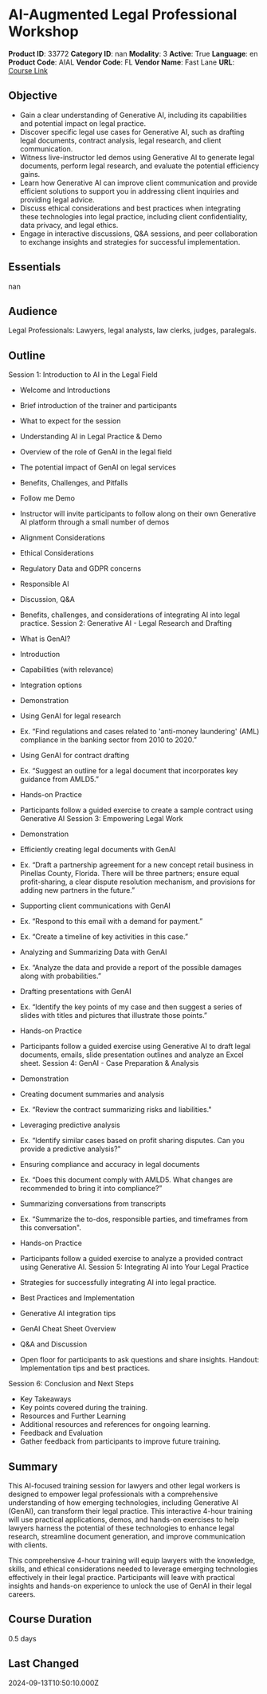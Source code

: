 # AI-Augmented Legal Professional Workshop

**Product ID**: 33772
**Category ID**: nan
**Modality**: 3
**Active**: True
**Language**: en
**Product Code**: AIAL
**Vendor Code**: FL
**Vendor Name**: Fast Lane
**URL**: [Course Link](https://www.fastlaneus.com/course/training-aial)

## Objective
- Gain a clear understanding of Generative AI, including its capabilities and potential impact on legal practice.
- Discover specific legal use cases for Generative AI, such as drafting legal documents, contract analysis, legal research, and client communication.
- Witness live-instructor led demos using Generative AI to generate legal documents, perform legal research, and evaluate the potential efficiency gains.
- Learn how Generative AI can improve client communication and provide efficient solutions to support you in addressing client inquiries and providing legal advice.
- Discuss ethical considerations and best practices when integrating these technologies into legal practice, including client confidentiality, data privacy, and legal ethics.
- Engage in interactive discussions, Q&A sessions, and peer collaboration to exchange insights and strategies for successful implementation.

## Essentials
nan

## Audience
Legal Professionals: Lawyers, legal analysts, law clerks, judges, paralegals.

## Outline
Session 1: Introduction to AI in the Legal Field  


- Welcome and Introductions 
- Brief introduction of the trainer and participants
- What to expect for the session
- Understanding AI in Legal Practice & Demo 
- Overview of the role of GenAI in the legal field
- The potential impact of GenAI on legal services
- Benefits, Challenges, and Pitfalls
- Follow me Demo
- Instructor will invite participants to follow along on their own Generative AI platform through a small number of demos
- Alignment Considerations 
- Ethical Considerations
- Regulatory Data and GDPR concerns
- Responsible AI
- Discussion, Q&A 
- Benefits, challenges, and considerations of integrating AI into legal practice.
Session 2: Generative AI - Legal Research and Drafting  


- What is GenAI? 
- Introduction
- Capabilities (with relevance)
- Integration options
- Demonstration 
- Using GenAI for legal research
- Ex. “Find regulations and cases related to 'anti-money laundering' (AML) compliance in the banking sector from 2010 to 2020.”
- Using GenAI for contract drafting
- Ex. “Suggest an outline for a legal document that incorporates key guidance from AMLD5.”
- Hands-on Practice
- Participants follow a guided exercise to create a sample contract using Generative AI
Session 3: Empowering Legal Work



- Demonstration  
- Efficiently creating legal documents with GenAI
- Ex. “Draft a partnership agreement for a new concept retail business in Pinellas County, Florida. There will be three partners; ensure equal profit-sharing, a clear dispute resolution mechanism, and provisions for adding new partners in the future.”
- Supporting client communications with GenAI
- Ex. “Respond to this email with a demand for payment.”
- Ex. “Create a timeline of key activities in this case.”
- Analyzing and Summarizing Data with GenAI
- Ex. “Analyze the data and provide a report of the possible damages along with probabilities.”
- Drafting presentations with GenAI
- Ex. “Identify the key points of my case and then suggest a series of slides with titles and pictures that illustrate those points.”
- Hands-on Practice
- Participants follow a guided exercise using Generative AI to draft legal documents, emails, slide presentation outlines and analyze an Excel sheet.
Session 4: GenAI - Case Preparation & Analysis 


- Demonstration 
- Creating document summaries and analysis
- Ex. “Review the contract summarizing risks and liabilities."
- Leveraging predictive analysis
- Ex. “Identify similar cases based on profit sharing disputes. Can you provide a predictive analysis?"
- Ensuring compliance and accuracy in legal documents
- Ex. “Does this document comply with AMLD5. What changes are recommended to bring it into compliance?”
- Summarizing conversations from transcripts
- Ex. “Summarize the to-dos, responsible parties, and timeframes from this conversation".
- Hands-on Practice 
- Participants follow a guided exercise to analyze a provided contract using Generative AI.
Session 5: Integrating AI into Your Legal Practice 


- Strategies for successfully integrating AI into legal practice. 
- Best Practices and Implementation
- Generative AI integration tips
- GenAI Cheat Sheet Overview
- Q&A and Discussion  
- Open floor for participants to ask questions and share insights.
Handout: Implementation tips and best practices.

Session 6: Conclusion and Next Steps 


- Key Takeaways  
- Key points covered during the training.
- Resources and Further Learning  
- Additional resources and references for ongoing learning.
- Feedback and Evaluation  
- Gather feedback from participants to improve future training.

## Summary
This AI-focused training session for lawyers and other legal workers is designed to empower legal professionals with a comprehensive understanding of how emerging technologies, including Generative AI (GenAI), can transform their legal practice. This interactive 4-hour training will use practical applications, demos, and hands-on exercises to help lawyers harness the potential of these technologies to enhance legal research, streamline document generation, and improve communication with clients.

This comprehensive 4-hour training will equip lawyers with the knowledge, skills, and ethical considerations needed to leverage emerging technologies effectively in their legal practice. Participants will leave with practical insights and hands-on experience to unlock the use of GenAI in their legal careers.

## Course Duration
0.5 days

## Last Changed
2024-09-13T10:50:10.000Z
